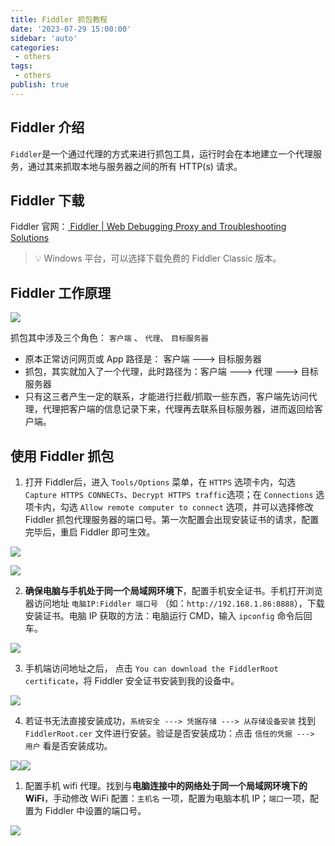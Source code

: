 ```yaml
---
title: Fiddler 抓包教程
date: '2023-07-29 15:00:00'
sidebar: 'auto'
categories:
 - others
tags:
 - others
publish: true
---
```


## Fiddler 介绍

`Fiddler`是一个通过代理的方式来进行抓包工具，运行时会在本地建立一个代理服务，通过其来抓取本地与服务器之间的所有 HTTP(s) 请求。


## Fiddler 下载

Fiddler 官网：[ Fiddler | Web Debugging Proxy and Troubleshooting Solutions ](https://www.telerik.com/fiddler)

> 💡 Windows 平台，可以选择下载免费的 Fiddler Classic 版本。 

## Fiddler 工作原理

![](https://p1-jj.byteimg.com/tos-cn-i-t2oaga2asx/gold-user-assets/2020/1/10/16f8e0477631f3f8~tplv-t2oaga2asx-zoom-in-crop-mark:1512:0:0:0.awebp)

抓包其中涉及三个角色： `客户端` 、 `代理`、 `目标服务器`

- 原本正常访问网页或 App 路径是： 客户端 ---> 目标服务器
- 抓包，其实就加入了一个代理，此时路径为：客户端 ---> 代理 ---> 目标服务器
- 只有这三者产生一定的联系，才能进行拦截/抓取一些东西，客户端先访问代理，代理把客户端的信息记录下来，代理再去联系目标服务器，进而返回给客户端。

## 使用 Fiddler 抓包

1. 打开 Fiddler后，进入 `Tools/Options` 菜单，在 `HTTPS` 选项卡内，勾选 `Capture HTTPS CONNECTs`、`Decrypt HTTPS traffic`选项；在 `Connections` 选项卡内，勾选 `Allow remote computer to connect` 选项，并可以选择修改 Fiddler 抓包代理服务器的端口号。第一次配置会出现安装证书的请求，配置完毕后，重启 Fiddler 即可生效。

![](https://p1-jj.byteimg.com/tos-cn-i-t2oaga2asx/gold-user-assets/2020/1/10/16f8e12c29f95725~tplv-t2oaga2asx-zoom-in-crop-mark:1512:0:0:0.awebp)

![](https://p1-jj.byteimg.com/tos-cn-i-t2oaga2asx/gold-user-assets/2020/1/10/16f8e179c43e9f17~tplv-t2oaga2asx-zoom-in-crop-mark:1512:0:0:0.awebp)

2. **确保电脑与手机处于同一个局域网环境下**，配置手机安全证书。手机打开浏览器访问地址 `电脑IP:Fiddler 端口号` （如：`http://192.168.1.86:8888`），下载安装证书。电脑 IP 获取的方法：电脑运行 CMD，输入 `ipconfig` 命令后回车。

![](https://p1-jj.byteimg.com/tos-cn-i-t2oaga2asx/gold-user-assets/2020/1/10/16f8e3c2071f4343~tplv-t2oaga2asx-zoom-in-crop-mark:1512:0:0:0.awebp)

3. 手机端访问地址之后， 点击 `You can download the FiddlerRoot certificate`，将 Fiddler 安全证书安装到我的设备中。

![](https://p1-jj.byteimg.com/tos-cn-i-t2oaga2asx/gold-user-assets/2020/1/10/16f8e3ddd34bcc6e~tplv-t2oaga2asx-zoom-in-crop-mark:1512:0:0:0.awebp)

4. 若证书无法直接安装成功，`系统安全 ---> 凭据存储 ---> 从存储设备安装` 找到 `FiddlerRoot.cer` 文件进行安装。验证是否安装成功：点击 `信任的凭据 ---> 用户` 看是否安装成功。

![](https://p1-jj.byteimg.com/tos-cn-i-t2oaga2asx/gold-user-assets/2020/1/10/16f8e443fa72f848~tplv-t2oaga2asx-zoom-in-crop-mark:1512:0:0:0.awebp)![](https://p1-jj.byteimg.com/tos-cn-i-t2oaga2asx/gold-user-assets/2020/1/10/16f8e4450efa3427~tplv-t2oaga2asx-zoom-in-crop-mark:1512:0:0:0.awebp)

1. 配置手机 wifi 代理。找到与**电脑连接中的网络处于同一个局域网环境下的 WiFi**，手动修改 WiFi 配置：`主机名` 一项，配置为电脑本机 IP；`端口`一项，配置为 Fiddler 中设置的端口号。

![](https://p1-jj.byteimg.com/tos-cn-i-t2oaga2asx/gold-user-assets/2020/1/10/16f8e487713bceb6~tplv-t2oaga2asx-zoom-in-crop-mark:1512:0:0:0.awebp)
